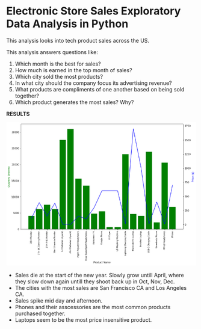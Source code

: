 # Electronic Store Sales Exploratory Data Analysis in Python 

This analysis looks into tech product sales across the US. 

This analysis answers questions like:
  1) Which month is the best for sales?
  2) How much is earned in the top month of sales?
  3) Which city sold the most products?
  4) In what city should the company focus its advertising revenue?
  5) What products are compliments of one another based on being sold together?
  6) Which product generates the most sales? Why?

**RESULTS**

![](images/product-qualtity-sales-barchart.png)

- Sales die at the start of the new year. Slowly grow untill April, where they slow down again untill they shoot back up in Oct, Nov, Dec.
- The cities with the most sales are San Francisco CA and Los Angeles CA. 
- Sales spike mid day and afternoon.
- Phones and their asscessories are the most common products purchased together. 
- Laptops seem to be the most price insensitive product.
